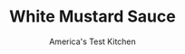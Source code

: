 ---
layout: ../../layouts/MarkdownPostLayout.astro
title: White Mustard Sauce
author: America's Test Kitchen
pubDate: 2023-03-15
description: "This sweet, savory sauce packs a mild punch. "
image_url: https://res.cloudinary.com/hksqkdlah/image/upload/ar_1:1,c_fill,dpr_2.0,f_auto,fl_lossy.progressive.strip_profile,g_faces:auto,q_auto:low,w_344/SFS_White-Mustard-Sauce-1_yckepl
tags: ["Side Dishes","Japanese","Condiments"]
calories: 518
protein: 
carbohydrates: 1
fats: 
fiber: 
ingredients: ["1/2 cup, heavy cream","2 tablespoons, soy sauce","1 1/2 teaspoons, dry mustard","1 1/2 teaspoons, toasted sesame oil","1 teaspoon, sugar"]
serves: 6
time: "10 minutes"
instructions: ["Vigorously whisk all ingredients in bowl until combined and slightly thickened."]
nutrition: ["41 mg Potassium","25 mg Phosphorus","15 mg Calcium","7 mg Magnesium","300 mg Sodium","8 g Fat","2 g Monounsaturated","27 mg Cholesterol","4 g Saturated","2 µg Folate (food)","1 g Sugars","15 g Water","1 g Carbs","2 µg Folate equivalent (total)","81 µg Vitamin A","86 kcal Energy","518 calories"]
notes: "Be sure to use toasted sesame oil here. If you prefer a spicier sauce, add more dry mustard."
---